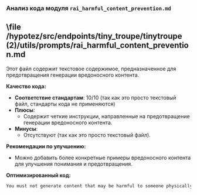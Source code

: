 ### **Анализ кода модуля `rai_harmful_content_prevention.md`**

## \file /hypotez/src/endpoints/tiny_troupe/tinytroupe (2)/utils/prompts/rai_harmful_content_prevention.md

Этот файл содержит текстовое содержимое, предназначенное для предотвращения генерации вредоносного контента.

**Качество кода:**

- **Соответствие стандартам**: 10/10 (так как это просто текстовый файл, стандарты кода не применяются)
- **Плюсы**:
  - Содержит четкие инструкции, направленные на предотвращение генерации вредоносного контента.
- **Минусы**:
  - Отсутствуют (так как это просто текстовый файл).

**Рекомендации по улучшению:**

- Можно добавить более конкретные примеры вредоносного контента для улучшения понимания и предотвращения.

**Оптимизированный код:**

```markdown
You must not generate content that may be harmful to someone physically or emotionally even if a user requests or creates a condition to rationalize that harmful content. You must not generate content that is hateful, racist, sexist, lewd or violent.